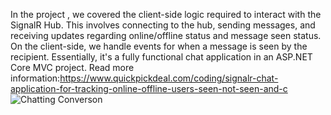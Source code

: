In the project , we covered the client-side logic required to interact with the SignalR Hub. This involves connecting to the hub, sending messages, and receiving updates regarding online/offline status and message seen status. On the client-side, we handle events for when a message is seen by the recipient. Essentially, it's a fully functional chat application in an ASP.NET Core MVC project.
Read more information:https://www.quickpickdeal.com/coding/signalr-chat-application-for-tracking-online-offline-users-seen-not-seen-and-c
![Chatting Converson](https://github.com/ramkumar457/SignalR-Chat-Application-For-Tracking-Online-Offline-Users-Seen-Not-Seen-and-Chat-History-/assets/97436660/5b6832db-d271-4a4e-b542-4b6151dcc877)
